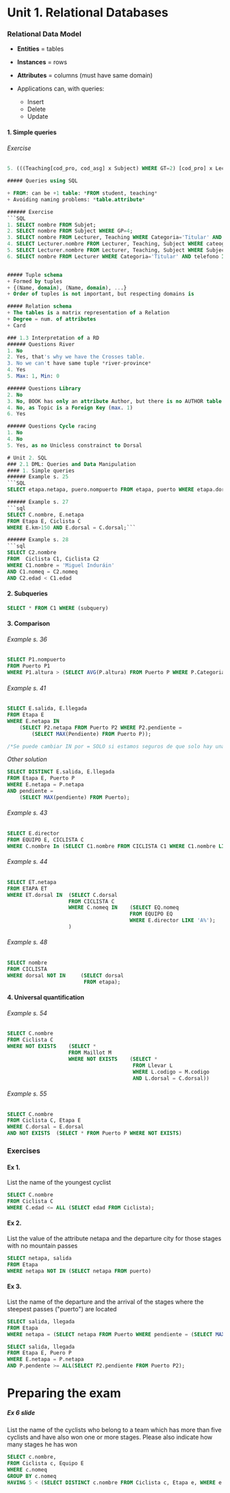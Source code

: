 # Unit 1. Relational Databases
### Relational Data Model
+ **Entities** = tables
+ **Instances** = rows
+ **Attributes** = columns (must have same domain)

+ Applications can, with queries:
  + Insert
  + Delete
  + Update


#### 1. Simple queries
###### Exercise 
```SQL
5. (((Teaching[cod_pro, cod_asg] x Subject) WHERE GT=2) [cod_pro] x Lecturer))[nombre]```

##### Queries using SQL

+ FROM: can be +1 table: *FROM student, teaching*
+ Avoiding naming problems: *table.attribute*

###### Exercise
​```SQL 
1. SELECT nombre FROM Subjet;
2. SELECT nombre FROM Subject WHERE GP=4;
3. SELECT nombre FROM Lecturer, Teaching WHERE Categoria='Titular' AND cod_asg='11545' AND Teaching.cod_pro = Lecturer.cod_pro;
4. SELECT Lecturer.nombre FROM Lecturer, Teaching, Subject WHERE cateogria='Titular' AND Semester='1A' AND Subject.cod_asg = Teaching.cod_asg AND Teaching.cod_pro = Lecturer.cod_pro ;
5. SELECT Lecturer.nombre FROM Lecturer, Teaching, Subject WHERE Subject.GT = '2' AND Subject.cod_asg = Teaching.cod_asg AND Teaching.cod_pro = Lecturer.cod_pro;
6. SELECT nombre FROM Lecturer WHERE Categoria='Titular' AND telefono IS NULL; ```


##### Tuple schema
+ Formed by tuples
+ {(Name, domain), (Name, domain), ...}
+ Order of tuples is not important, but respecting domains is 

##### Relation schema
+ The tables is a matrix representation of a Relation
+ Degree = num. of attributes
+ Card

### 1.3 Interpretation of a RD
###### Questions River
1. No
2. Yes, that's why we have the Crosses table. 
3. No we can't have same tuple *river-province*
4. Yes
5. Max: 1, Min: 0

###### Questions Library
2. No
3. No, BOOK has only an attribute Author, but there is no AUTHOR table
4. No, as Topic is a Foreign Key (max. 1)
6. Yes

###### Questions Cycle racing
1. No
4. No
5. Yes, as no Unicless constrainct to Dorsal 

# Unit 2. SQL
### 2.1 DML: Queries and Data Manipulation
#### 1. Simple queries 
###### Example s. 25 
​```SQL
SELECT etapa.netapa, puero.nompuerto FROM etapa, puerto WHERE etapa.dorsal = puerto.dorsal;```

###### Example s. 27
​```sql
SELECT C.nombre, E.netapa 
FROM Etapa E, Ciclista C 
WHERE E.km>150 AND E.dorsal = C.dorsal;```

###### Example s. 28
​```sql
SELECT C2.nombre
FROM  Ciclista C1, Ciclista C2
WHERE C1.nombre = 'Miguel Induráin'
AND C1.nomeq = C2.nomeq
AND C2.edad < C1.edad
```

#### 2. Subqueries
```SQL 
SELECT * FROM C1 WHERE (subquery)
```
#### 3. Comparison
###### Example s. 36
``` SQL
SELECT P1.nompuerto 
FROM Puerto P1 
WHERE P1.altura > (SELECT AVG(P.altura) FROM Puerto P WHERE P.Categoria='2')
```
###### Example s. 41
``` SQL
SELECT E.salida, E.llegada
FROM Etapa E
WHERE E.netapa IN 
	(SELECT P2.netapa FROM Puerto P2 WHERE P2.pendiente = 
		(SELECT MAX(Pendiente) FROM Puerto P));

/*Se puede cambiar IN por = SOLO si estamos seguros de que solo hay una conicidencia*/
```
*Other solution*

```SQL
SELECT DISTINCT E.salida, E.llegada
FROM Etapa E, Puerto P
WHERE E.netapa = P.netapa
AND pendiente = 
	(SELECT MAX(pendiente) FROM Puerto);
```

###### Example s. 43

```sql
SELECT E.director
FROM EQUIPO E, CICLISTA C
WHERE C.nombre In (SELECT C1.nombre FROM CICLISTA C1 WHERE C1.nombre LIKE `A%`);
```

###### Example s. 44

```sql
SELECT ET.netapa
FROM ETAPA ET
WHERE ET.dorsal IN 	(SELECT C.dorsal
                   	FROM CICLISTA C
                    WHERE C.nomeq IN	(SELECT EQ.nomeq
                            			FROM EQUIPO EQ
                            			WHERE E.director LIKE 'A%');
                    )
```

 ###### Example s. 48

```sql
SELECT nombre
FROM CICLISTA 
WHERE dorsal NOT IN 	(SELECT dorsal 
                         FROM etapa);
```

#### 4. Universal quantification 

###### Example s. 54

```sql
SELECT C.nombre
FROM Ciclista C
WHERE NOT EXISTS	(SELECT *
                    FROM Maillot M
                    WHERE NOT EXISTS	(SELECT * 
                                         FROM Llevar L 
                                         WHERE L.codigo = M.codigo 
                                         AND L.dorsal = C.dorsal))
```

###### Example s. 55

```sql
SELECT C.nombre
FROM Ciclista C, Etapa E
WHERE C.dorsal = E.dorsal
AND NOT EXISTS	(SELECT * FROM Puerto P WHERE NOT EXISTS)
```





### Exercises

#### Ex 1. 

List the name of the youngest cyclist

```sql
SELECT C.nombre
FROM Ciclista C
WHERE C.edad <= ALL	(SELECT edad FROM Ciclista);
```



#### Ex 2. 

List the value of the attribute netapa and the departure city for those stages with no mountain passes

```sql
SELECT netapa, salida 
FROM Etapa
WHERE netapa NOT IN (SELECT netapa FROM puerto)
```

#### Ex 3. 

List the name of the departure and the arrival of the stages where the steepest passes ("puerto") are located

```sql
SELECT salida, llegada
FROM Etapa
WHERE netapa = (SELECT netapa FROM Puerto WHERE pendiente = (SELECT MAX pendiente FROM Puerto));

SELECT salida, llegada
FROM Etapa E, Puero P
WHERE E.netapa = P.netapa
AND P.pendente >= ALL(SELECT P2.pendiente FROM Puerto P2);
```



# Preparing the exam 

##### Ex 6 slide 

List the name of the cyclists who belong to a team which has more than five cyclists and have also won one or more stages. Please also indicate how many stages he has won

```sql
SELECT c.nombre, 
FROM Ciclista c, Equipo E
WHERE c.nomeq
GROUP BY c.nomeq
HAVING 5 < (SELECT DISTINCT c.nombre FROM Ciclista c, Etapa e, WHERE e.dorsal = c.etapa);
```








